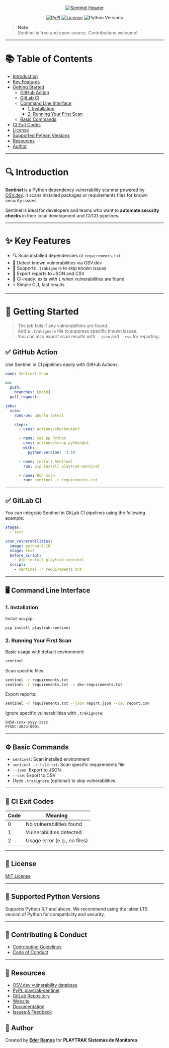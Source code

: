 <p align="center">
  <a href="https://osv.dev">
    <img src="https://git.playtrak.com.mx/public-content/PLAYTRAK.Sentinel/-/raw/master/docs/assets/header-playtrak-sentinel.png" alt="Sentinel Header" />
  </a>
</p>

<p align="center">
  <a href="https://pypi.org/project/playtrak-sentinel/"><img alt="PyPI" src="https://img.shields.io/pypi/v/sentinel"></a>
  <a href="https://git.playtrak.com.mx/public-content/PLAYTRAK.Sentinel"><img alt="License" src="https://img.shields.io/badge/license-MIT-blue"></a>
  <img alt="Python Versions" src="https://img.shields.io/pypi/pyversions/playtrak-sentinel">
</p>

> **Note**  
> Sentinel is free and open-source. Contributions welcome!

---

# 📚 Table of Contents

- [Introduction](#-introduction)
- [Key Features](#-key-features)
- [Getting Started](#-getting-started)
  - [GitHub Action](#-github-action)
  - [GitLab CI](#-gitlab-ci)
  - [Command Line Interface](#-command-line-interface)
    - [1. Installation](#1-installation)
    - [2. Running Your First Scan](#2-running-your-first-scan)
  - [Basic Commands](#-basic-commands)
- [CI Exit Codes](#-ci-exit-codes)
- [License](#-license)
- [Supported Python Versions](#-supported-python-versions)
- [Resources](#-resources)
- [Author](#-author)

---

# 🔍 Introduction

**Sentinel** is a Python dependency vulnerability scanner powered by [OSV.dev](https://osv.dev).  It scans installed packages or requirements files for known security issues.

Sentinel is ideal for developers and teams who want to **automate security checks** in their local development and CI/CD pipelines.

---

# ✨ Key Features

- 🔍 Scan installed dependencies or `requirements.txt`
- 🚫 Detect known vulnerabilities via OSV.dev
- 🧾 Supports `.trakignore` to skip known issues
- 📄 Export reports to JSON and CSV
- 🚨 CI-ready: exits with `1` when vulnerabilities are found
- ⚡ Simple CLI, fast results

---

# 🚀 Getting Started

> The job fails if any vulnerabilities are found.  
> Add a `.trakignore` file to suppress specific known issues.  
> You can also export scan results with `--json` and `--csv` for reporting.

## ✅ GitHub Action

Use Sentinel in CI pipelines easily with GitHub Actions:

```yaml
name: Sentinel Scan

on:
  push:
    branches: [main]
  pull_request:

jobs:
  scan:
    runs-on: ubuntu-latest

    steps:
      - uses: actions/checkout@v3

      - name: Set up Python
        uses: actions/setup-python@v4
        with:
          python-version: '3.10'

      - name: Install Sentinel
        run: pip install playtrak-sentinel

      - name: Run scan
        run: sentinel -r requirements.txt
```

---

## ✅ GitLab CI

You can integrate Sentinel in GitLab CI pipelines using the following example:

```yaml
stages:
  - test

scan_vulnerabilities:
  image: python:3.10
  stage: test
  before_script:
    - pip install playtrak-sentinel
  script:
    - sentinel -r requirements.txt
```

---

## 🖥️ Command Line Interface

### 1. Installation

Install via pip:

```bash
pip install playtrak-sentinel
```

### 2. Running Your First Scan

Basic usage with default environment:

```bash
sentinel
```

Scan specific files:

```bash
sentinel -r requirements.txt
sentinel -r requirements.txt -r dev-requirements.txt
```

Export reports:

```bash
sentinel -r requirements.txt --json report.json --csv report.csv
```

Ignore specific vulnerabilities with `.trakignore`:

```text
GHSA-xxxx-yyyy-zzzz
PYSEC-2023-0001
```

---

## ⚙️ Basic Commands

- `sentinel`: Scan installed environment  
- `sentinel -r file.txt`: Scan specific requirements file  
- `--json`: Export to JSON  
- `--csv`: Export to CSV  
- Uses `.trakignore` (optional) to skip vulnerabilities  

---

## 🚦 CI Exit Codes

| Code | Meaning                        |
|------|--------------------------------|
| 0    | No vulnerabilities found       |
| 1    | Vulnerabilities detected       |
| 2    | Usage error (e.g., no files)   |

---

## 📜 License

[MIT License](https://git.playtrak.com.mx/public-content/PLAYTRAK.Sentinel/-/blob/master/LICENSE)

---

## 🐍 Supported Python Versions

Supports Python 3.7 and above. We recommend using the latest LTS version of Python for compatibility and security.

---

## 🤝 Contributing & Conduct

- [Contributing Guidelines](https://git.playtrak.com.mx/public-content/PLAYTRAK.Sentinel/-/blob/master/CONTRIBUTING.md)
- [Code of Conduct](https://git.playtrak.com.mx/public-content/PLAYTRAK.Sentinel/-/blob/master/CoC.md)

---

## 🔗 Resources

- [OSV.dev vulnerability database](https://osv.dev)
- [PyPI: playtrak-sentinel](https://pypi.org/project/playtrak-sentinel/)
- [GitLab Repository](https://git.playtrak.com.mx/public-content/PLAYTRAK.Sentinel)
- [Website](https://playtrak.com/)
- [Documentation](https://git.playtrak.com.mx/public-content/PLAYTRAK.Sentinel)
- [Issues & Feedback](https://git.playtrak.com.mx/public-content/PLAYTRAK.Sentinel/-/issues)

## 👤 Author

Created by **[Eder Ramos](https://gitlab.com/eder2597)** for **PLAYTRAK Sistemas de Monitoreo**.